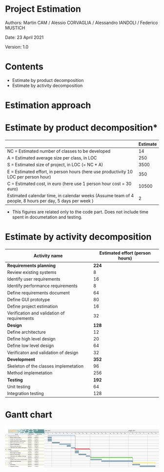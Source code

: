 # Project Estimation  
Authors: Martin CAM / Alessio CORVAGLIA / Alessandro IANDOLI / Federico MUSTICH

Date: 23 April 2021

Version: 1.0

# Contents
- Estimate by product decomposition
- Estimate by activity decomposition

# Estimation approach

# Estimate by product decomposition*
### 
|             | Estimate                        |             
| ----------- | ------------------------------- |  
| NC =  Estimated number of classes to be developed   |             14              |             
|  A = Estimated average size per class, in LOC       |              250              | 
| S = Estimated size of project, in LOC (= NC * A) | 3500  |
| E = Estimated effort, in person hours (here use productivity 10 LOC per person hour)  |                350                    |   
| C = Estimated cost, in euro (here use 1 person hour cost = 30 euro) | 10500 | 
| Estimated calendar time, in calendar weeks (Assume team of 4 people, 8 hours per day, 5 days per week ) |        2            |

* This figures are related only to the code part. Does not include time spent in documetation and testing.

# Estimate by activity decomposition
### 
|         Activity name    | Estimated effort (person hours)   |             
| ----------- | ------------------------------- | 
| **Requirements planning** | **224** |
|   Review existing systems | 8 |
|   Identify user requirements | 16 |
|   Identify performance requirements | 8 |
|   Define requirements document | 64 |
|   Define GUI prototype | 80 |
|   Define project estimation | 16 |
|   Verification and validation of requirements | 32 |
| **Design** | **128** |
|   Define architecture | 12 |
|   Define high level design | 20  |
|   Define low level design | 64 |
|   Verificaton and validation of design | 32 |
| **Development** | **352** |
|   Skeleton of the classes implemetation | 96 |
|   Method implemetation | 256 |
| **Testing** | **192** |
|   Unit testing | 64 |
|   Integration testing | 128 |
### 

# Gantt chart
![Gantt chart](gantt.png)
